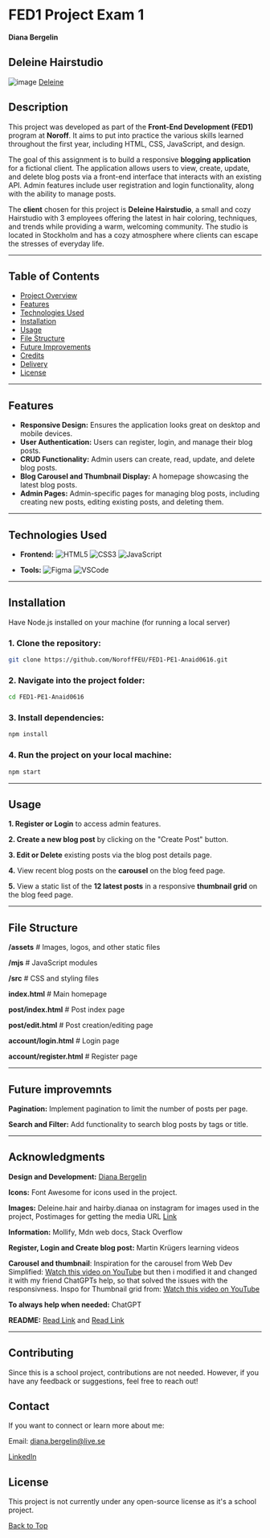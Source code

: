 # FED1 Project Exam 1
**Diana Bergelin**
 
## **Deleine Hairstudio**

![image](https://github.com/user-attachments/assets/2a69575f-03c8-4ff4-ae90-b90ff9d581af)
[Deleine](https://celadon-naiad-e81f9d.netlify.app/)



## **Description**
This project was developed as part of the **Front-End Development (FED1)** program at **Noroff**. It aims to put into practice the various skills learned throughout the first year, including HTML, CSS, JavaScript, and design.

The goal of this assignment is to build a responsive **blogging application** for a fictional client. The application allows users to view, create, update, and delete blog posts via a front-end interface that interacts with an existing API. Admin features include user registration and login functionality, along with the ability to manage posts.

The **client** chosen for this project is **Deleine Hairstudio**, a small and cozy Hairstudio with 3 employees offering the latest in hair coloring, techniques, and trends while providing a warm, welcoming community. The studio is located in Stockholm and has a cozy atmosphere where clients can escape the stresses of everyday life.

---

## **Table of Contents**
- [Project Overview](#project-overview)
- [Features](#features)
- [Technologies Used](#technologies-used)
- [Installation](#installation)
- [Usage](#usage)
- [File Structure](#file-structure)
- [Future Improvements](#future-improvements)
- [Credits](#credits)
- [Delivery](#Delivery)
- [License](#license)

---

## **Features**

- **Responsive Design:** Ensures the application looks great on desktop and mobile devices.
- **User Authentication:** Users can register, login, and manage their blog posts.
- **CRUD Functionality:** Admin users can create, read, update, and delete blog posts.
- **Blog Carousel and Thumbnail Display:** A homepage showcasing the latest blog posts.
- **Admin Pages:** Admin-specific pages for managing blog posts, including creating new posts, editing existing posts, and deleting them.
  

---

## **Technologies Used**

- **Frontend:** 
   ![HTML5](https://img.shields.io/badge/-HTML5-E34F26?logo=html5&logoColor=white&style=for-the-badge) ![CSS3](https://img.shields.io/badge/-CSS3-1572B6?logo=css3&logoColor=white&style=for-the-badge) ![JavaScript](https://img.shields.io/badge/-JavaScript-F7DF1E?logo=javascript&logoColor=black&style=for-the-badge)

- **Tools:** 
  ![Figma](https://img.shields.io/badge/-Figma-F24E1E?logo=figma&logoColor=white&style=for-the-badge) ![VSCode](https://img.shields.io/badge/-VSCode-007ACC?logo=visual-studio-code&logoColor=white&style=for-the-badge)



---

## **Installation**

Have Node.js installed on your machine (for running a local server)

### **1. Clone the repository:**
```bash
git clone https://github.com/NoroffFEU/FED1-PE1-Anaid0616.git
```
### **2. Navigate into the project folder:**
```bash
cd FED1-PE1-Anaid0616
```

### **3. Install dependencies:**
```bash
npm install
```

### **4. Run the project on your local machine:**
```bash
npm start
```

---

## **Usage**

**1. Register or Login** to access admin features.

**2. Create a new blog post** by clicking on the "Create Post" button.

**3. Edit or Delete** existing posts via the blog post details page.

**4.** View recent blog posts on the **carousel** on the blog feed page.

**5.** View a static list of the **12 latest posts** in a responsive **thumbnail grid** on the blog feed page.


---

## **File Structure**

**/assets**              # Images, logos, and other static files

**/mjs**                  # JavaScript modules

**/src**                  # CSS and styling files

**index.html**            # Main homepage

**post/index.html**       # Post index page

**post/edit.html**        # Post creation/editing page

**account/login.html**    # Login page

**account/register.html** # Register page


---

## **Future improvemnts**

**Pagination:** Implement pagination to limit the number of posts per page.

**Search and Filter:** Add functionality to search blog posts by tags or title.


---

## **Acknowledgments**

**Design and Development:** [Diana Bergelin](https://github.com/Anaid0616)

**Icons:** Font Awesome for icons used in the project.

**Images:** Deleine.hair and hairby.dianaa on instagram for images used in the project, Postimages for getting the media URL [Link](https://postimages.org/)

**Information:** Mollify, Mdn web docs, Stack Overflow

**Register, Login and Create blog post:** Martin Krügers learning videos

**Carousel and thumbnail**: Inspiration for the carousel from Web Dev Simplified: [Watch this video on YouTube](https://www.youtube.com/watch?v=9HcxHDS2w1s) but then i modified it and changed it with my friend ChatGPTs help, so that solved the issues with the responsivness. Inspo for Thumbnail grid from: [Watch this video on YouTube](https://www.youtube.com/watch?v=TuBwe6SLRlU&t=328s)

**To always help when needed:** ChatGPT

**README:** [Read Link](https://www.dhiwise.com/post/how-to-write-a-readme-that-stands-out-in-best-practices) and [Read Link](https://www.makeareadme.com/)

---


## **Contributing**
Since this is a school project, contributions are not needed. However, if you have any feedback or suggestions, feel free to reach out!

## **Contact**
If you want to connect or learn more about me:

Email: diana.bergelin@live.se

 [LinkedIn](https://www.linkedin.com/in/diana-b-4209a72ba/)


## **License**
This project is not currently under any open-source license as it's a school project.

[Back to Top](#FED1-Project-Exam-1)
